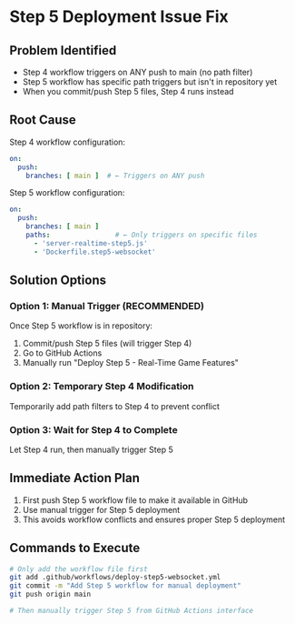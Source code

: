 # Step 5 Deployment Issue Fix

## Problem Identified
- Step 4 workflow triggers on ANY push to main (no path filter)  
- Step 5 workflow has specific path triggers but isn't in repository yet
- When you commit/push Step 5 files, Step 4 runs instead

## Root Cause
Step 4 workflow configuration:
```yaml
on:
  push:
    branches: [ main ]  # ← Triggers on ANY push
```

Step 5 workflow configuration:
```yaml  
on:
  push:
    branches: [ main ]
    paths:                # ← Only triggers on specific files
      - 'server-realtime-step5.js'
      - 'Dockerfile.step5-websocket'
```

## Solution Options

### Option 1: Manual Trigger (RECOMMENDED)
Once Step 5 workflow is in repository:
1. Commit/push Step 5 files (will trigger Step 4)
2. Go to GitHub Actions
3. Manually run "Deploy Step 5 - Real-Time Game Features"

### Option 2: Temporary Step 4 Modification  
Temporarily add path filters to Step 4 to prevent conflict

### Option 3: Wait for Step 4 to Complete
Let Step 4 run, then manually trigger Step 5

## Immediate Action Plan
1. First push Step 5 workflow file to make it available in GitHub
2. Use manual trigger for Step 5 deployment
3. This avoids workflow conflicts and ensures proper Step 5 deployment

## Commands to Execute
```bash
# Only add the workflow file first
git add .github/workflows/deploy-step5-websocket.yml
git commit -m "Add Step 5 workflow for manual deployment"
git push origin main

# Then manually trigger Step 5 from GitHub Actions interface
```